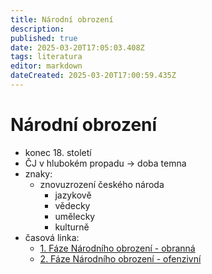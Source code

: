 ```yaml
---
title: Národní obrození
description: 
published: true
date: 2025-03-20T17:05:03.408Z
tags: literatura
editor: markdown
dateCreated: 2025-03-20T17:00:59.435Z
---
```


# Národní obrození
- konec 18. století
- ČJ v hlubokém propadu -> doba temna
- znaky:
	- znovuzrození českého národa
		- jazykově
		- vědecky
		- umělecky
		- kulturně
- časová linka:
	- [1. Fáze Národního obrození - obranná](/cs/literatura/narodni-obrozeni/1-faze-obranna)
	- [2. Fáze Národního obrození - ofenzivní](/cs/literatura/narodni-obrozeni/2-faze-ofenzivni)